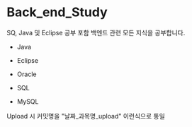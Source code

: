# Back_end_Study
SQ, Java 및 Eclipse 공부 포함 백엔드 관련 모든 지식을 공부합니다.

- Java

- Eclipse

- Oracle

- SQL

- MySQL


Upload 시 커밋명을 "날짜_과목명_upload" 이런식으로 통일
